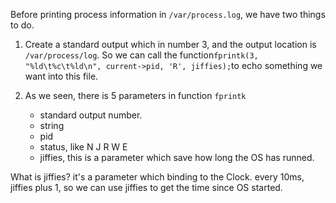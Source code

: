 Before printing process information in `/var/process.log`, we have two things to do.

1. Create a standard output which in number 3, and the output location is `/var/process/log`. So we can call the function`fprintk(3, "%ld\t%c\t%ld\n", current->pid, 'R', jiffies);`to echo something we want into this file.

2. As we seen, there is 5 parameters in function `fprintk`

	* standard output number.
	* string
	* pid
	* status, like N J R W E
	* jiffies, this is a parameter which save how long the OS has runned.

What is jiffies? it's a parameter which binding to the Clock. every 10ms, jiffies plus 1, so we can use jiffies to get the time since OS started.
